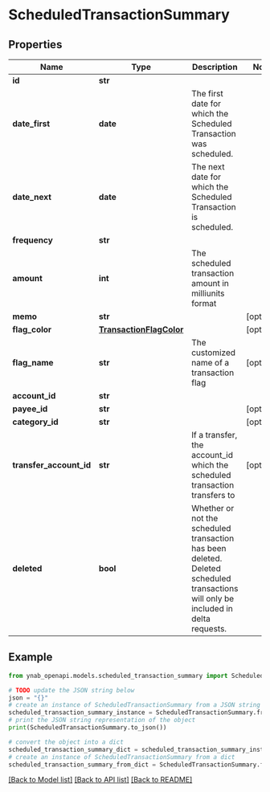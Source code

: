 # ScheduledTransactionSummary


## Properties

Name | Type | Description | Notes
------------ | ------------- | ------------- | -------------
**id** | **str** |  | 
**date_first** | **date** | The first date for which the Scheduled Transaction was scheduled. | 
**date_next** | **date** | The next date for which the Scheduled Transaction is scheduled. | 
**frequency** | **str** |  | 
**amount** | **int** | The scheduled transaction amount in milliunits format | 
**memo** | **str** |  | [optional] 
**flag_color** | [**TransactionFlagColor**](TransactionFlagColor.md) |  | [optional] 
**flag_name** | **str** | The customized name of a transaction flag | [optional] 
**account_id** | **str** |  | 
**payee_id** | **str** |  | [optional] 
**category_id** | **str** |  | [optional] 
**transfer_account_id** | **str** | If a transfer, the account_id which the scheduled transaction transfers to | [optional] 
**deleted** | **bool** | Whether or not the scheduled transaction has been deleted.  Deleted scheduled transactions will only be included in delta requests. | 

## Example

```python
from ynab_openapi.models.scheduled_transaction_summary import ScheduledTransactionSummary

# TODO update the JSON string below
json = "{}"
# create an instance of ScheduledTransactionSummary from a JSON string
scheduled_transaction_summary_instance = ScheduledTransactionSummary.from_json(json)
# print the JSON string representation of the object
print(ScheduledTransactionSummary.to_json())

# convert the object into a dict
scheduled_transaction_summary_dict = scheduled_transaction_summary_instance.to_dict()
# create an instance of ScheduledTransactionSummary from a dict
scheduled_transaction_summary_from_dict = ScheduledTransactionSummary.from_dict(scheduled_transaction_summary_dict)
```
[[Back to Model list]](../README.md#documentation-for-models) [[Back to API list]](../README.md#documentation-for-api-endpoints) [[Back to README]](../README.md)


